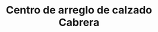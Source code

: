 ---
title: "Centro de arreglo de calzado Cabrera"
url: /loja-ecuador/centro-de-arreglo-de-calzado-cabrera/
shop: zapatos
---